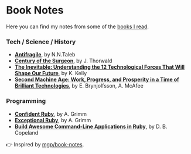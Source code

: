 # Book Notes

Here you can find my notes from some of the [books I read](https://www.goodreads.com/user/show/64517152-marek-kowalcze).

### Tech / Science / History

* **[Antifragile](antifragile.md)**, by N.N.Taleb
* **[Century of the Surgeon](century-of-the-surgeons.md)**, by J. Thorwald
* **[The Inevitable: Understanding the 12 Technological Forces That Will Shape Our Future](inevitable.md)**, by K. Kelly
* **[Second Machine Age: Work, Progress, and Prosperity in a Time of Brilliant Technologies](second-machine-age.md)**, by E. Brynjolfsson, A. McAfee

### Programming

* **[Confident Ruby](confident-ruby.md)**, by A. Grimm
* **[Exceptional Ruby](exceptional-ruby.md)**, by A. Grimm
* **[Build Awesome Command-Line Applications in Ruby](awesome-command-line-apps.md)**, by D. B. Copeland


:point_right: Inspired by [mgp/book-notes](https://github.com/mgp/book-notes).
